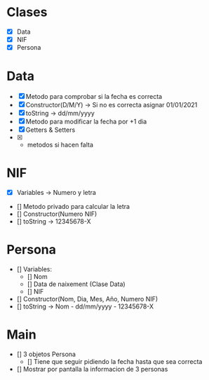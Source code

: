 # Clases
- [X] Data
- [X] NIF
- [X] Persona

# Data
- [X] Metodo para comprobar si la fecha es correcta
- [X] Constructor(D/M/Y) -> Si no es correcta asignar 01/01/2021
- [X] toString -> dd/mm/yyyy
- [X] Metodo para modificar la fecha por +1 dia
- [X] Getters & Setters
- [X] + metodos si hacen falta

# NIF
- [X] Variables -> Numero y letra
- [] Metodo privado para calcular la letra
- [] Constructor(Numero NIF)
- [] toString -> 12345678-X

# Persona
- [] Variables:
   - [] Nom
   - [] Data de naixement (Clase Data)
   - [] NIF
- [] Constructor(Nom, Dia, Mes, Año, Numero NIF)
- [] toString -> Nom - dd/mm/yyyy - 12345678-X

# Main
- [] 3 objetos Persona
   - [] Tiene que seguir pidiendo la fecha hasta que sea correcta
- [] Mostrar por pantalla la informacion de 3 personas
